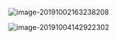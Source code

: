 ![image-20191002163238208](/Users/admin/Desktop/document/学习/Java-review/spring/InterceptorAndFilter/assets/image-20191002163238208.png)

![image-20191004142922302](http://ww3.sinaimg.cn/large/006y8mN6ly1g7m5k00wt0j31f00poagc.jpg)